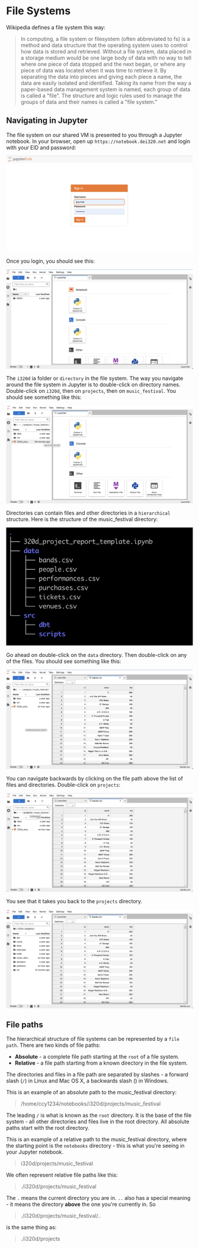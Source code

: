 # File Systems

Wikipedia defines a file system this way:
> In computing, a file system or filesystem (often abbreviated to fs) is a method and data 
> structure that the operating system uses to control how data is stored and retrieved.
> Without a file system, data placed in a storage medium would be one large body of data with no 
> way to tell where one piece of data stopped and the next began, or where any piece of data was 
> located when it was time to retrieve it. By separating the data into pieces and giving each 
> piece a name, the data are easily isolated and identified. Taking its name from the way a 
> paper-based data management system is named, each group of data is called a "file". The structure 
> and logic rules used to manage the groups of data and their names is called a "file system."

## Navigating in Jupyter
The file system on our shared VM is presented to you through a Jupyter notebook. In your browser,
open up `https://notebook.dei320.net` and login with your EID and password:

![](images/JupyterLogin.png)

Once you login, you should see this:

![](images/JupyterNoteBookDefault.png)

The `i320d` ia folder or `directory` in the file system. The way you navigate around the file 
system in Jupyter is to double-click on directory names. Double-click on `i320d`, then on `projects`,
then on `music_festival`. You should see something like this:

![](images/music_festival_directory.png)

Directories can contain files and other directories in a `hierarchical` structure. Here is the
structure of the music_festival directory:

![](images/music_festival_file_system.png)

Go ahead on double-click on the `data` directory. Then double-click on any of the files. You should
see something like this:

![](images/bands_csv_file_in_Jupyter.png) 

You can navigate backwards by clicking on the file path above the list of files and directories.
Double-click on `projects`:

![](images/Navigate_to_projects.png)

You see that it takes you back to the `projects` directory.

![](images/back_to_projects.png)

## File paths

The hierarchical structure of file systems can be represented by a `file path`. There are two kinds
of file paths:
* **Absolute** - a complete file path starting at the `root` of a file system.
* **Relative** - a file path starting from a known directory in the file system.

The directories and files in a file path are separated by slashes - a forward slash (`/`) in Linux
and Mac OS X, a backwards slash (\) in Windows.

This is an example of an absolute path to the music_festival directory:

> /home/ccy1234/notebooks/i320d/projects/music_festival

The leading `/` is what is known as the `root` directory. It is the base of the file system - all
other directories and files live in the root directory. All absolute paths start with the root
directory.

This is an example of a relative path to the music_festival directory, where the starting point is
the `notebooks` directory - this is what you're seeing in your Jupyter notebook.

> i320d/projects/music_festival

We often represent relative file paths like this:

> ./i320d/projects/music_festival

The `.` means the current directory you are in. `..` also has a special meaning - it means the 
directory **above** the one you're currently in. So

> ./i320d/projects/music_festival/..

is the same thing as:

> ./i320d/projects
